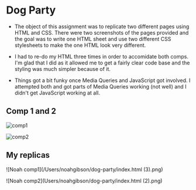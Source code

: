 # Dog Party

- The object of this assignment was to replicate two different pages using HTML and CSS. There were two screenshots of the pages provided and the goal was to write one HTML sheet and use two different CSS stylesheets to make the one HTML look very different. 

- I had to re-do my HTML three times in order to accomidate both comps. I'm glad that I did as it allowed me to get a fairly clear code base and the styling was much simpler because of it. 

- Things got a bit funky once Media Queries and JavaScript got involved. I attempted both and got parts of Media Queries working (not well) and I didn't get JavaScript working at all. 

## Comp 1 and 2
![comp1](http://frontend.turing.io/assets/images/projects/zen-garden/zen-garden-01.jpg)

![comp2](http://frontend.turing.io/assets/images/projects/zen-garden/zen-garden-02.jpg)

## My replicas 
![Noah comp1](/Users/noahgibson/dog-party/index.html (3).png)

![Noah comp2](Users/noahgibson/dog-party/index.html (2).png)